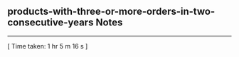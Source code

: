 <h2>products-with-three-or-more-orders-in-two-consecutive-years Notes</h2><hr>[ Time taken: 1 hr 5 m 16 s ]